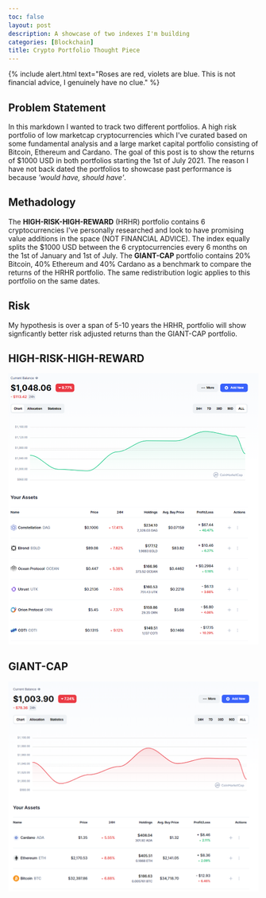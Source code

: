 ```yaml
---
toc: false
layout: post
description: A showcase of two indexes I'm building
categories: [Blockchain]
title: Crypto Portfolio Thought Piece
---
```


{% include alert.html text="Roses are red, violets are blue. This is not financial advice, I genuinely have no clue." %}

## Problem Statement
In this markdown I wanted to track two different portfolios. A high risk portfolio of low marketcap cryptocurrencies which I've curated based on some fundamental analysis and a large market capital portfolio consisting of Bitcoin, Ethereum and Cardano. The goal of this post is to show the returns of $1000 USD in both portfolios starting the 1st of July 2021. The reason I have not back dated the portfolios to showcase past performance is because *'would have, should have'*. 

## Methadology
The **HIGH-RISK-HIGH-REWARD** (HRHR) portfolio contains 6 cryptocurrencies I've personally researched and look to have promising value additions in the space (NOT FINANCIAL ADVICE). The index equally splits the $1000 USD between the 6 cryptocurrencies every 6 months on the 1st of January and 1st of July. The **GIANT-CAP** portfolio contains 20% Bitcoin, 40% Ethereum and 40% Cardano as a benchmark to compare the returns of the HRHR portfolio. The same redistribution logic applies to this portfolio on the same dates.  

## Risk
My hypothesis is over a span of 5-10 years the HRHR, portfolio will show signficantly better risk adjusted returns than the GIANT-CAP portfolio. 


## **HIGH-RISK-HIGH-REWARD**
![HRHR](images/HRHR.png)

## **GIANT-CAP**
![GC](images/GC.png)